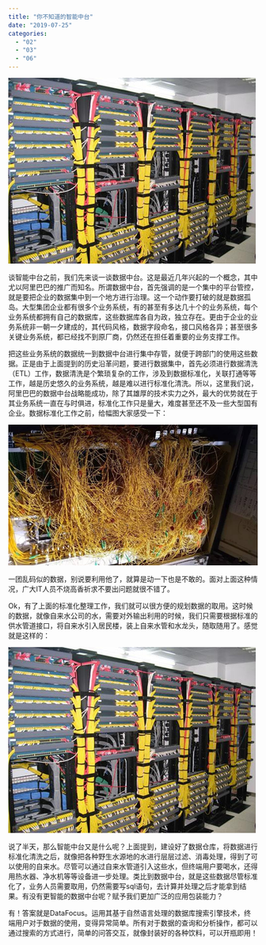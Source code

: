 ```yaml
---
title: "你不知道的智能中台"
date: "2019-07-25"
categories: 
  - "02"
  - "03"
  - "06"
---
```


![a67f2333c41079cae585509a2e48bf01](images/a67f2333c41079cae585509a2e48bf01.jpeg)

谈智能中台之前，我们先来谈一谈数据中台。这是最近几年兴起的一个概念，其中尤以阿里巴巴的推广而知名。所谓数据中台，首先强调的是一个集中的平台管控，就是要把企业的数据集中到一个地方进行治理。这一个动作要打破的就是数据孤岛。大型集团企业都有很多个业务系统，有的甚至有多达几十个的业务系统，每个业务系统都拥有自己的数据库，这些数据库各自为政，独立存在。更由于企业的业务系统非一朝一夕建成的，其代码风格，数据字段命名，接口风格各异；甚至很多关键业务系统，都已经找不到原厂商，仍然还在担任着重要的业务支撑工作。

把这些业务系统的数据统一到数据中台进行集中存管，就便于跨部门的使用这些数据。正是由于上面提到的历史沿革问题，要进行数据集中，首先必须进行数据清洗（ETL）工作，数据清洗是个繁琐复杂的工作，涉及到数据标准化，关联打通等等工作，越是历史悠久的业务系统，越是难以进行标准化清洗。所以，这里我们说，阿里巴巴的数据中台战略能成功，除了其雄厚的技术实力之外，最大的优势就在于其业务系统一直在与时俱进，标准化工作只是量大，难度甚至还不及一些大型国有企业。数据标准化工作之前，给幅图大家感受一下：

![00985e2e0959f47adab72d98702ccdfe](images/00985e2e0959f47adab72d98702ccdfe.jpeg)

一团乱码似的数据，别说要利用他了，就算是动一下也是不敢的。面对上面这种情况，广大IT人员不烧高香祈求不要出问题就很不错了。

Ok，有了上面的标准化整理工作，我们就可以很方便的规划数据的取用。这时候的数据，就像自来水公司的水，需要对外输出利用的时候，我们只需要根据标准的供水管道接口，将自来水引入居民楼，装上自来水管和水龙头，随取随用了。感觉就是这样的：

![a67f2333c41079cae585509a2e48bf01](images/a67f2333c41079cae585509a2e48bf01-1.jpeg)

说了半天，那么智能中台又是什么呢？上面提到，建设好了数据仓库，将数据进行标准化清洗之后，就像把各种野生水源地的水进行层层过滤、消毒处理，得到了可以使用的自来水。尽管可以通过自来水管道引入这些水，但终端用户要喝水，还得用热水器、净水机等等设备进一步处理。类比到数据中台，就是这些数据尽管标准化了，业务人员需要取用，仍然需要写sql语句，去计算并处理之后才能拿到结果。有没有更智能的数据中台呢？赋予我们更加广泛的应用包装能力？

有！答案就是DataFocus。运用其基于自然语言处理的数据库搜索引擎技术，终端用户对于数据的使用，变得异常简单。所有对于数据的查询和分析操作，都可以通过搜索的方式进行，简单的问答交互，就像封装好的各种饮料，可以开瓶即用！
